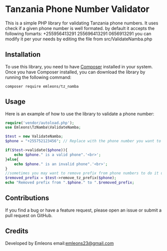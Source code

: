 # Tanzania Phone Number Validator

This is a simple PHP library for validating Tanzania phone numbers. It uses check if a given phone number is well formated.
by default it accepts the following fomarts:
+255956413291
255696413291
0656913291
you can modify it per your needs by editing the file from src/ValidateNamba.php
## Installation

To use this library, you need to have [Composer](https://getcomposer.org/) installed in your system. Once you have Composer installed, you can download the library by running the following command:

```
composer require emleons/tz_namba
```

## Usage

Here is an example of how to use the library to validate a phone number:

```php 
require('vendor/autoload.php');
use Emleons\TzNamba\ValidateNamba;

$test = new ValidateNamba;
$phone = "+255752123456"; // Replace with the phone number you want to validate

if($test->validate($phone)){
    echo $phone." is a valid phone".'<br>';
}else{
    echo $phone." is an invalid phone".'<br>';
}
//sometimes you may want to remove prefix from phone numbers to do it use the emove_tz_prefix() method and pass your phone that follows accepted format
$removed_prefix = $test->remove_tz_prefix($phone);
echo "Removed prefix from ".$phone." to ".$removed_prefix;
```

## Contributions

If you find a bug or have a feature request, please open an issue or submit a pull request on GitHub.

## Credits

Developed by Emleons email:emleons23@gmail.com
